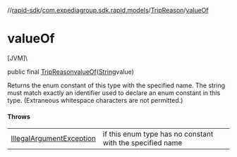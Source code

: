 //[rapid-sdk](../../../index.md)/[com.expediagroup.sdk.rapid.models](../index.md)/[TripReason](index.md)/[valueOf](value-of.md)

# valueOf

[JVM]\

public final [TripReason](index.md)[valueOf](value-of.md)([String](https://docs.oracle.com/javase/8/docs/api/java/lang/String.html)value)

Returns the enum constant of this type with the specified name. The string must match exactly an identifier used to declare an enum constant in this type. (Extraneous whitespace characters are not permitted.)

#### Throws

| | |
|---|---|
| [IllegalArgumentException](https://kotlinlang.org/api/latest/jvm/stdlib/kotlin/-illegal-argument-exception/index.html) | if this enum type has no constant with the specified name |
